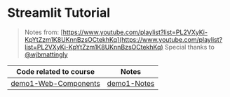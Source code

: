 # Streamlit Tutorial
> Notes from: [https://www.youtube.com/playlist?list=PL2VXyKi-KpYtZzm1K8UKnnBzsOCtekhKq](https://www.youtube.com/playlist?list=PL2VXyKi-KpYtZzm1K8UKnnBzsOCtekhKq)
> Special thanks to [@wjbmattingly](https://github.com/wjbmattingly)

|Code related to course|Notes|
|-|-|
|[demo1-Web-Components](./demo1-web%20components/app.py)|[demo1-Notes](./demo1-web%20components/README.md)|